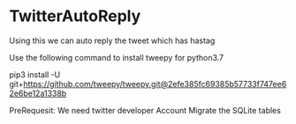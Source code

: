 # TwitterAutoReply
Using this we can auto reply the tweet which has hastag

Use the following command to install tweepy for python3.7

pip3 install -U git+https://github.com/tweepy/tweepy.git@2efe385fc69385b57733f747ee62e6be12a1338b

PreRequesit: 
We need twitter developer Account
Migrate the SQLite tables
